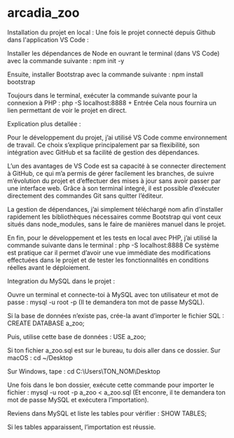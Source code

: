 # arcadia_zoo
Installation du projet en local :
Une fois le projet connecté depuis Github dans l'application VS Code :

Installer les dépendances de Node en ouvrant le terminal (dans VS Code) avec la commande suivante :
npm init -y

Ensuite, installer Bootstrap avec la commande suivante :
npm install bootstrap

Toujours dans le terminal, exécuter la commande suivante pour la connexion à PHP :
php -S localhost:8888 + Entrée
Cela nous fournira un lien permettant de voir le projet en direct.


Explication plus detallée :

Pour le développement du projet, j’ai utilisé VS Code comme environnement de travail. 
Ce choix s’explique principalement par sa flexibilité, son intégration avec GitHub et sa facilité de gestion des dépendances.

L’un des avantages de VS Code est sa capacité à se connecter directement à GitHub, ce qui m’a permis de gérer facilement les branches, 
de suivre m’évolution du projet et d’effectuer des mises à jour sans avoir passer par une interface web. 
Grâce à son terminal integré, il est possible d’exécuter directement des commandes Git sans quitter l’éditeur.

La gestion de dépendances, j’ai simplement téléchargé nom afin d’installer rapidement 
les bibliothèques nécessaires comme Bootstrap qui vont ceux situés dans node_modules, sans le faire de manières manuel dans le projet.

En fin, pour le développement et les tests en local avec PHP, j’ai utilisé la commande suivante dans le terminal :
php -S localhost:8888
Ce système est pratique car il permet d’avoir une vue immédiate des modifications effectuées dans le projet et de 
tester les fonctionnalités en conditions réelles avant le déploiement.


Integration du MySQL dans le projet :

Ouvre un terminal et connecte-toi à MySQL avec ton utilisateur et mot de passe :
mysql -u root -p
(Il te demandera ton mot de passe MySQL).

Si la base de données n’existe pas, crée-la avant d’importer le fichier SQL :
CREATE DATABASE a_zoo;

Puis, utilise cette base de données :
USE a_zoo;

Si ton fichier a_zoo.sql est sur le bureau, tu dois aller dans ce dossier.
Sur macOS :
cd ~/Desktop

Sur Windows, tape :
cd C:\Users\TON_NOM\Desktop

Une fois dans le bon dossier, exécute cette commande pour importer le fichier :
mysql -u root -p a_zoo < a_zoo.sql
(Et enconre, il te demandera ton mot de passe MySQL et exécutera l’importation).

Reviens dans MySQL et liste les tables pour vérifier :
SHOW TABLES;

Si les tables apparaissent, l’importation est réussie.